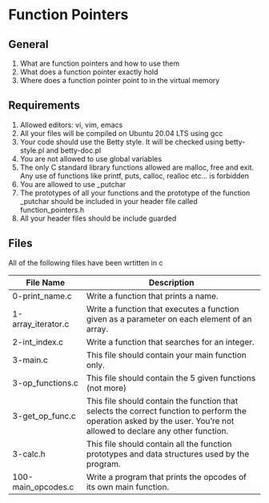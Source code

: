 # Function Pointers

## General
1. What are function pointers and how to use them
2. What does a function pointer exactly hold
3. Where does a function pointer point to in the virtual memory

## Requirements
1. Allowed editors: vi, vim, emacs
2. All your files will be compiled on Ubuntu 20.04 LTS using gcc
3. Your code should use the Betty style. It will be checked using betty-style.pl and betty-doc.pl
4. You are not allowed to use global variables
5. The only C standard library functions allowed are malloc, free and exit. Any use of functions like printf, puts, calloc, realloc etc… is forbidden
6. You are allowed to use \_putchar
7. The prototypes of all your functions and the prototype of the function \_putchar should be included in your header file called function\_pointers.h
8. All your header files should be include guarded

## Files
All of the following files have been wrtitten in c

| File Name        | Description |
| ---------        | ----------- |
| 0-print\_name.c | Write a function that prints a name. |
| 1-array\_iterator.c | Write a function that executes a function given as a parameter on each element of an array. |
| 2-int\_index.c | Write a function that searches for an integer. |
| 3-main.c | This file should contain your main function only. |
| 3-op\_functions.c | This file should contain the 5 given functions (not more) |
| 3-get\_op\_func.c | This file should contain the function that selects the correct function to perform the operation asked by the user. You’re not allowed to declare any other function. |
| 3-calc.h | This file should contain all the function prototypes and data structures used by the program. |
| 100-main\_opcodes.c | Write a program that prints the opcodes of its own main function. |

